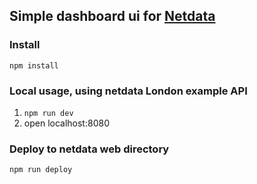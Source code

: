 ## Simple dashboard ui for [Netdata](https://github.com/firehol/netdata)

### Install

`npm install`

### Local usage, using netdata London example API

1. `npm run dev`
2. open localhost:8080

### Deploy to netdata web directory

`npm run deploy`
